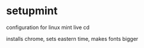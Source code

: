 # setupmint
configuration for linux mint live cd

installs chrome, sets eastern time, makes fonts bigger
